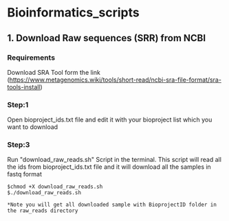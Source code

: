 # Bioinformatics_scripts
## 1. Download Raw sequences (SRR) from NCBI
### Requirements 
Download SRA Tool form the link (https://www.metagenomics.wiki/tools/short-read/ncbi-sra-file-format/sra-tools-install)

### Step:1
Open bioproject_ids.txt file and edit it with your bioproject list which you want to download

### Step:3
Run "download_raw_reads.sh" Script in the terminal. This script will read all the ids from bioproject_ids.txt file and it will download all the samples in fastq format

```
$chmod +X download_raw_reads.sh
$./download_raw_reads.sh

*Note you will get all downloaded sample with BioprojectID folder in the raw_reads directory
```
